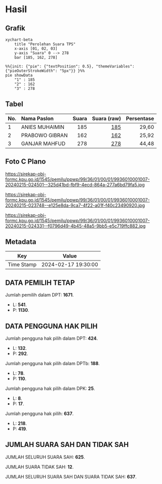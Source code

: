 # Hasil

## Grafik

```mermaid
xychart-beta
    title "Perolehan Suara TPS"
    x-axis [01, 02, 03]
    y-axis "Suara" 0 --> 278
    bar [185, 162, 278]
```

```mermaid
%%{init: {"pie": {"textPosition": 0.5}, "themeVariables": {"pieOuterStrokeWidth": "5px"}} }%%
pie showData
    "1" : 185
    "2" : 162
    "3" : 278
```

## Tabel

| No. | Nama Paslon    | Suara | Suara (raw) | Persentase |
|:--- |:-------------- | -----:| -----------:| ----------:|
| 1   | ANIES MUHAIMIN | 185   | [185][p-1]  | 29,60      |
| 2   | PRABOWO GIBRAN | 162   | [162][p-2]  | 25,92      |
| 3   | GANJAR MAHFUD  | 278   | [278][p-3]  | 44,48      |


[p-1]: https://github.com/gigit-pemilu/pemilu-2024-99-luar-negeri/blob/main/pilpres/hitung-suara/sub/99-luar-negeri/sub/36-den-haag-belanda/sub/01-den-haag-belanda/sub/0001-den-haag-belanda/sub/007-tps-005/sub/paslon-1.txt
[p-2]: https://github.com/gigit-pemilu/pemilu-2024-99-luar-negeri/blob/main/pilpres/hitung-suara/sub/99-luar-negeri/sub/36-den-haag-belanda/sub/01-den-haag-belanda/sub/0001-den-haag-belanda/sub/007-tps-005/sub/paslon-2.txt
[p-3]: https://github.com/gigit-pemilu/pemilu-2024-99-luar-negeri/blob/main/pilpres/hitung-suara/sub/99-luar-negeri/sub/36-den-haag-belanda/sub/01-den-haag-belanda/sub/0001-den-haag-belanda/sub/007-tps-005/sub/paslon-3.txt

## Foto C Plano

https://sirekap-obj-formc.kpu.go.id/1545/pemilu/ppwp/99/36/01/00/01/9936010001007-20240215-024501--325d41bd-fbf9-4ecd-864a-277a6bd79fa5.jpg

https://sirekap-obj-formc.kpu.go.id/1545/pemilu/ppwp/99/36/01/00/01/9936010001007-20240215-023748--e125e8da-9ca7-4f22-a01f-f40c23490920.jpg

https://sirekap-obj-formc.kpu.go.id/1545/pemilu/ppwp/99/36/01/00/01/9936010001007-20240215-024331--f0796d49-4b45-48a5-9bb5-e5c719ffc882.jpg


## Metadata

| Key        | Value               |
| ---------- | ------------------- |
| Time Stamp | 2024-02-17 19:30:00 |


## DATA PEMILIH TETAP

Jumlah pemilih dalam DPT: **1671**.
 * L: **541**.
 * P: **1130**.

## DATA PENGGUNA HAK PILIH

Jumlah pengguna hak pilih dalam DPT: **424**.
 * L: **132**.
 * P: **292**.

Jumlah pengguna hak pilih dalam DPTb: **188**.
 * L: **78**.
 * P: **110**.

Jumlah pengguna hak pilih dalam DPK: **25**.
 * L: **8**.
 * P: **17**.

Jumlah pengguna hak pilih: **637**.
 * L: **218**.
 * P: **419**.

## JUMLAH SUARA SAH DAN TIDAK SAH

JUMLAH SELURUH SUARA SAH: **625**.

JUMLAH SUARA TIDAK SAH: **12**.

JUMLAH SELURUH SUARA SAH DAN SUARA TIDAK SAH: **637**.


